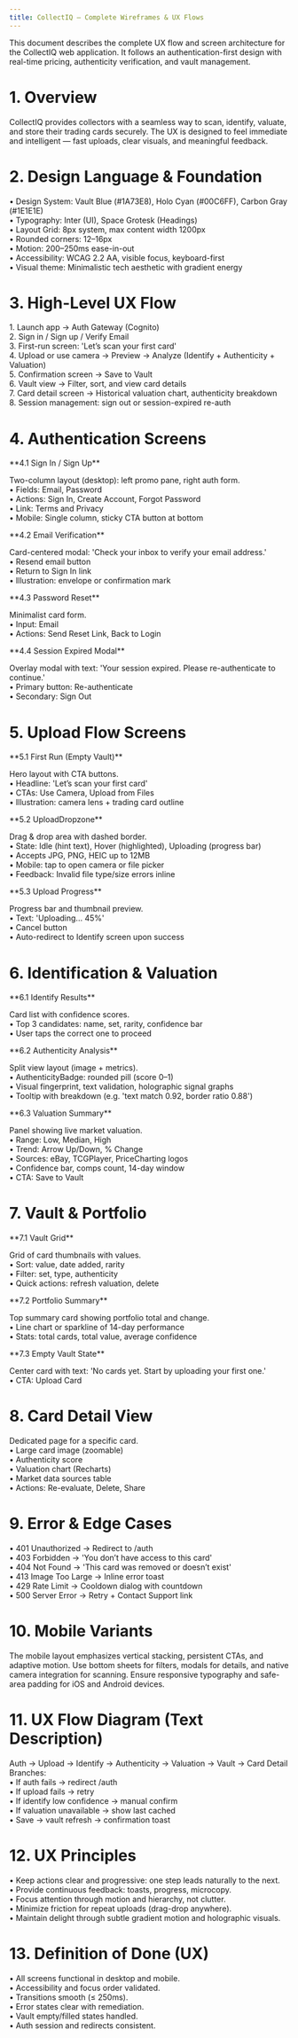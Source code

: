 ```yaml
---
title: CollectIQ — Complete Wireframes & UX Flows
---
```


This document describes the complete UX flow and screen architecture for the CollectIQ web application. It follows an authentication-first design with real-time pricing, authenticity verification, and vault management.

# 1. Overview

CollectIQ provides collectors with a seamless way to scan, identify, valuate, and store their trading cards securely. The UX is designed to feel immediate and intelligent — fast uploads, clear visuals, and meaningful feedback.

# 2. Design Language & Foundation

• Design System: Vault Blue (#1A73E8), Holo Cyan (#00C6FF), Carbon Gray (#1E1E1E)  
• Typography: Inter (UI), Space Grotesk (Headings)  
• Layout Grid: 8px system, max content width 1200px  
• Rounded corners: 12–16px  
• Motion: 200–250ms ease-in-out  
• Accessibility: WCAG 2.2 AA, visible focus, keyboard-first  
• Visual theme: Minimalistic tech aesthetic with gradient energy

# 3. High-Level UX Flow

1\. Launch app → Auth Gateway (Cognito)  
2. Sign in / Sign up / Verify Email  
3. First-run screen: 'Let’s scan your first card'  
4. Upload or use camera → Preview → Analyze (Identify + Authenticity + Valuation)  
5. Confirmation screen → Save to Vault  
6. Vault view → Filter, sort, and view card details  
7. Card detail screen → Historical valuation chart, authenticity breakdown  
8. Session management: sign out or session-expired re-auth

# 4. Authentication Screens

\*\*4.1 Sign In / Sign Up\*\*

Two-column layout (desktop): left promo pane, right auth form.  
• Fields: Email, Password  
• Actions: Sign In, Create Account, Forgot Password  
• Link: Terms and Privacy  
• Mobile: Single column, sticky CTA button at bottom

\*\*4.2 Email Verification\*\*

Card-centered modal: 'Check your inbox to verify your email address.'  
• Resend email button  
• Return to Sign In link  
• Illustration: envelope or confirmation mark

\*\*4.3 Password Reset\*\*

Minimalist card form.  
• Input: Email  
• Actions: Send Reset Link, Back to Login

\*\*4.4 Session Expired Modal\*\*

Overlay modal with text: 'Your session expired. Please re-authenticate to continue.'  
• Primary button: Re-authenticate  
• Secondary: Sign Out

# 5. Upload Flow Screens

\*\*5.1 First Run (Empty Vault)\*\*

Hero layout with CTA buttons.  
• Headline: 'Let’s scan your first card'  
• CTAs: Use Camera, Upload from Files  
• Illustration: camera lens + trading card outline

\*\*5.2 UploadDropzone\*\*

Drag & drop area with dashed border.  
• State: Idle (hint text), Hover (highlighted), Uploading (progress bar)  
• Accepts JPG, PNG, HEIC up to 12MB  
• Mobile: tap to open camera or file picker  
• Feedback: Invalid file type/size errors inline

\*\*5.3 Upload Progress\*\*

Progress bar and thumbnail preview.  
• Text: 'Uploading... 45%'  
• Cancel button  
• Auto-redirect to Identify screen upon success

# 6. Identification & Valuation

\*\*6.1 Identify Results\*\*

Card list with confidence scores.  
• Top 3 candidates: name, set, rarity, confidence bar  
• User taps the correct one to proceed

\*\*6.2 Authenticity Analysis\*\*

Split view layout (image + metrics).  
• AuthenticityBadge: rounded pill (score 0–1)  
• Visual fingerprint, text validation, holographic signal graphs  
• Tooltip with breakdown (e.g. 'text match 0.92, border ratio 0.88')

\*\*6.3 Valuation Summary\*\*

Panel showing live market valuation.  
• Range: Low, Median, High  
• Trend: Arrow Up/Down, % Change  
• Sources: eBay, TCGPlayer, PriceCharting logos  
• Confidence bar, comps count, 14-day window  
• CTA: Save to Vault

# 7. Vault & Portfolio

\*\*7.1 Vault Grid\*\*

Grid of card thumbnails with values.  
• Sort: value, date added, rarity  
• Filter: set, type, authenticity  
• Quick actions: refresh valuation, delete

\*\*7.2 Portfolio Summary\*\*

Top summary card showing portfolio total and change.  
• Line chart or sparkline of 14-day performance  
• Stats: total cards, total value, average confidence

\*\*7.3 Empty Vault State\*\*

Center card with text: 'No cards yet. Start by uploading your first one.'  
• CTA: Upload Card

# 8. Card Detail View

Dedicated page for a specific card.  
• Large card image (zoomable)  
• Authenticity score  
• Valuation chart (Recharts)  
• Market data sources table  
• Actions: Re-evaluate, Delete, Share

# 9. Error & Edge Cases

• 401 Unauthorized → Redirect to /auth  
• 403 Forbidden → 'You don’t have access to this card'  
• 404 Not Found → 'This card was removed or doesn’t exist'  
• 413 Image Too Large → Inline error toast  
• 429 Rate Limit → Cooldown dialog with countdown  
• 500 Server Error → Retry + Contact Support link

# 10. Mobile Variants

The mobile layout emphasizes vertical stacking, persistent CTAs, and adaptive motion. Use bottom sheets for filters, modals for details, and native camera integration for scanning. Ensure responsive typography and safe-area padding for iOS and Android devices.

# 11. UX Flow Diagram (Text Description)

Auth → Upload → Identify → Authenticity → Valuation → Vault → Card Detail  
Branches:  
• If auth fails → redirect /auth  
• If upload fails → retry  
• If identify low confidence → manual confirm  
• If valuation unavailable → show last cached  
• Save → vault refresh → confirmation toast

# 12. UX Principles

• Keep actions clear and progressive: one step leads naturally to the next.  
• Provide continuous feedback: toasts, progress, microcopy.  
• Focus attention through motion and hierarchy, not clutter.  
• Minimize friction for repeat uploads (drag-drop anywhere).  
• Maintain delight through subtle gradient motion and holographic visuals.

# 13. Definition of Done (UX)

• All screens functional in desktop and mobile.  
• Accessibility and focus order validated.  
• Transitions smooth (≤ 250ms).  
• Error states clear with remediation.  
• Vault empty/filled states handled.  
• Auth session and redirects consistent.
